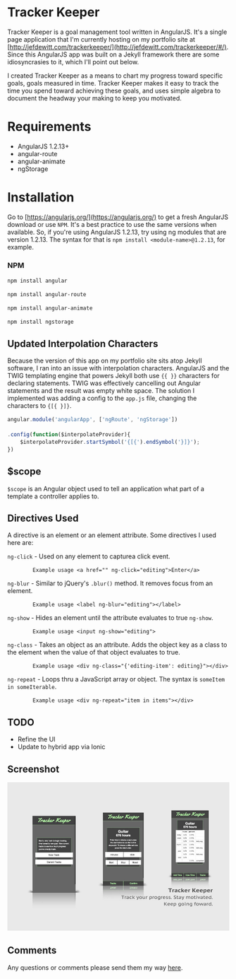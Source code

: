 # Tracker Keeper

Tracker Keeper is a goal management tool written in AngularJS. It's a single page application that I'm currently hosting on my portfolio site at [http://jefdewitt.com/trackerkeeper/](http://jefdewitt.com/trackerkeeper/#/). Since this AngularJS app was built on a Jekyll framework there are some idiosyncrasies to it, which I'll point out below.

I created Tracker Keeper as a means to chart my progress toward specific goals, goals measured in time. Tracker Keeper makes it easy to track the time you spend toward achieving these goals, and uses simple algebra to document the headway your making to keep you motivated. 

# Requirements

- AngularJS 1.2.13+
- angular-route
- angular-animate
- ngStorage

# Installation

Go to [https://angularjs.org/](https://angularjs.org/) to get a fresh AngularJS download or use `NPM`. It's a best practice to use the same versions when available. So, if you're using AngularJS 1.2.13, try using ng modules that are version 1.2.13. The syntax for that is `npm install <module-name>@1.2.13`, for example.

### NPM

```bash
npm install angular
```

```bash
npm install angular-route
```

```bash
npm install angular-animate
```

```bash
npm install ngstorage
```

## Updated Interpolation Characters

Because the version of this app on my portfolio site sits atop Jekyll software, I ran into an issue with interpolation characters. AngularJS and the TWIG templating engine that powers Jekyll both use `{{ }}` characters for declaring statements. TWIG was effectively cancelling out Angular statements and the result was empty white space. The solution I implemented was adding a config to the `app.js` file, changing the characters to `{[{ }]}`.

```javascript
angular.module('angularApp', ['ngRoute', 'ngStorage'])

.config(function($interpolateProvider){
    $interpolateProvider.startSymbol('{[{').endSymbol('}]}');
})
```

## $scope

`$scope` is an Angular object used to tell an application what part of a template a controller applies to.

## Directives Used

A directive is an element or an element attribute. Some directives I used here are:

`ng-click` - Used on any element to capturea click event.

            Example usage <a href="" ng-click="editing">Enter</a>

`ng-blur` - Similar to jQuery's `.blur()` method. It removes focus from an element.

            Example usage <label ng-blur="editing"></label>

`ng-show` - Hides an element until the attribute evaluates to true `ng-show`.

            Example usage <input ng-show="editing">
             
`ng-class` - Takes an object as an attribute. Adds the object key as a class to the element when the value of that object evaluates to true.

            Example usage <div ng-class="{'editing-item': editing}"></div>
            
`ng-repeat` - Loops thru a JavaScript array or object. The syntax is `someItem in someIterable`.

            Example usage <div ng-repeat="item in items"></div>

## TODO

- Refine the UI
- Update to hybrid app via Ionic

## Screenshot

![Tracker Keeper app images](/tracker-keeper.jpg?raw=true "Tracker Keeper app images")

## Comments

Any questions or comments please send them my way [here](http://www.jefdewitt.com/connect).

